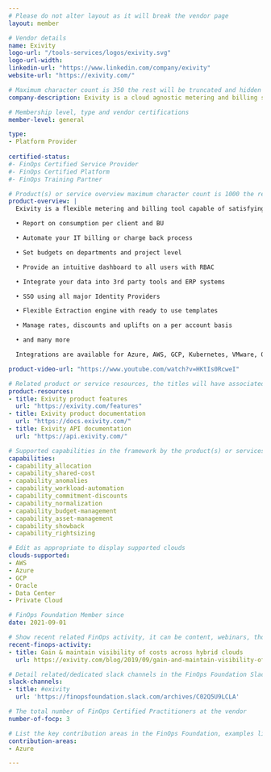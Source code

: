 ```yaml
---
# Please do not alter layout as it will break the vendor page
layout: member

# Vendor details
name: Exivity
logo-url: "/tools-services/logos/exivity.svg"
logo-url-width:
linkedin-url: "https://www.linkedin.com/company/exivity"
website-url: "https://exivity.com/"

# Maximum character count is 350 the rest will be truncated and hidden automatically on your page
company-description: Exivity is a cloud agnostic metering and billing software solution for hybrid cloud environments. By retrieving data from any public and on-premises cloud, Exivity creates a 360-degree view across all IT consumption supporting any MSP/CSP customer billing or enterprise chargeback/showback use case.

# Membership level, type and vendor certifications 
member-level: general

type: 
- Platform Provider
 
certified-status:
#- FinOps Certified Service Provider
#- FinOps Certified Platform
#- FinOps Training Partner

# Product(s) or service overview maximum character count is 1000 the rest will be truncated and hidden automatically on your page 
product-overview: |
  Exivity is a flexible metering and billing tool capable of satisfying the requirements of any IT service delivery model, whether deployed on-premise, in public or in hybrid clouds. In addition to services provided by the cloud, Exivity can retrieve data from associated systems such as a CMDB and use this to create custom services such as VM t-shirt sizes, backups, etc.. Exivity gives you control over your assets and financial insights to automate your IT delivery:

  • Report on consumption per client and BU

  • Automate your IT billing or charge back process

  • Set budgets on departments and project level

  • Provide an intuitive dashboard to all users with RBAC

  • Integrate your data into 3rd party tools and ERP systems

  • SSO using all major Identity Providers

  • Flexible Extraction engine with ready to use templates

  • Manage rates, discounts and uplifts on a per account basis

  • and many more

  Integrations are available for Azure, AWS, GCP, Kubernetes, VMware, OpenStack, and others.

product-video-url: "https://www.youtube.com/watch?v=HKtIs0RcweI"

# Related product or service resources, the titles will have associated URLs, e.g. product 
product-resources:
- title: Exivity product features
  url: "https://exivity.com/features"
- title: Exivity product documentation
  url: "https://docs.exivity.com/"
- title: Exivity API documentation
  url: "https://api.exivity.com/"

# Supported capabilities in the framework by the product(s) or services. Match the page-identifier per capability in order for the capability to show up on the vendor page.
capabilities:
- capability_allocation
- capability_shared-cost
- capability_anomalies
- capability_workload-automation
- capability_commitment-discounts
- capability_normalization
- capability_budget-management
- capability_asset-management
- capability_showback
- capability_rightsizing

# Edit as appropriate to display supported clouds
clouds-supported:
- AWS
- Azure
- GCP
- Oracle
- Data Center
- Private Cloud

# FinOps Foundation Member since 
date: 2021-09-01

# Show recent related FinOps activity, it can be content, webinars, thought leadership and include external links
recent-finops-activity:
- title: Gain & maintain visibility of costs across hybrid clouds 
  url: https://exivity.com/blog/2019/09/gain-and-maintain-visibility-of-costs-across-hybrid-clouds

# Detail related/dedicated slack channels in the FinOps Foundation Slack 
slack-channels:
- title: #exivity
  url: 'https://finopsfoundation.slack.com/archives/C02Q5U9LCLA'

# The total number of FinOps Certified Practitioners at the vendor
number-of-focp: 3

# List the key contribution areas in the FinOps Foundation, examples listed
contribution-areas: 
- Azure

---
```

